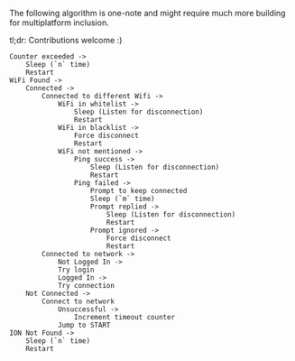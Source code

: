 The following algorithm is one-note and might require much more building for multiplatform inclusion.

tl;dr: Contributions welcome :)

```
Counter exceeded ->
	Sleep (`n` time)
	Restart
WiFi Found ->
	Connected ->
		Connected to different Wifi ->
			WiFi in whitelist ->
				Sleep (Listen for disconnection)
				Restart
			WiFi in blacklist ->
				Force disconnect
				Restart
			WiFi not mentioned ->
				Ping success ->
					Sleep (Listen for disconnection)
					Restart
				Ping failed ->
					Prompt to keep connected
					Sleep (`m` time)
					Prompt replied ->
						Sleep (Listen for disconnection)
						Restart
					Prompt ignored ->
						Force disconnect
						Restart
		Connected to network ->
			Not Logged In ->
			Try login
			Logged In ->
			Try connection
	Not Connected ->
		Connect to network
			Unsuccessful ->
				Increment timeout counter
			Jump to START
ION Not Found ->
	Sleep (`n` time)
	Restart
```
